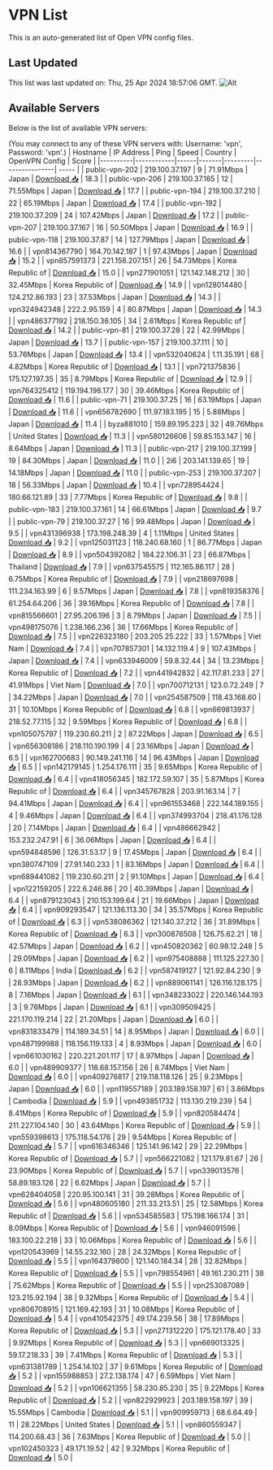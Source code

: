 # VPN List

This is an auto-generated list of Open VPN config files.

## Last Updated

This list was last updated on: Thu, 25 Apr 2024 18:57:06 GMT.
![Alt](https://repobeats.axiom.co/api/embed/186b98318ef1479477931607c1ad7d823f12451f.svg "Repobeats analytics image")

## Available Servers

Below is the list of available VPN servers:

(You may connect to any of these VPN servers with: Username: 'vpn', Password: 'vpn'.)
| Hostname | IP Address | Ping | Speed | Country | OpenVPN Config | Score |
|----------|------------|------|-------|---------|----------------| ----- |
| public-vpn-202 | 219.100.37.197 | 9 | 71.91Mbps | Japan | [Download 📥](./configs/server_0_JP.ovpn) | 18.3 |
| public-vpn-206 | 219.100.37.165 | 12 | 71.55Mbps | Japan | [Download 📥](./configs/server_1_JP.ovpn) | 17.7 |
| public-vpn-194 | 219.100.37.210 | 22 | 65.19Mbps | Japan | [Download 📥](./configs/server_2_JP.ovpn) | 17.4 |
| public-vpn-192 | 219.100.37.209 | 24 | 107.42Mbps | Japan | [Download 📥](./configs/server_3_JP.ovpn) | 17.2 |
| public-vpn-207 | 219.100.37.167 | 16 | 50.50Mbps | Japan | [Download 📥](./configs/server_4_JP.ovpn) | 16.9 |
| public-vpn-118 | 219.100.37.87 | 14 | 127.79Mbps | Japan | [Download 📥](./configs/server_5_JP.ovpn) | 16.6 |
| vpn814367790 | 164.70.142.187 | 1 | 97.43Mbps | Japan | [Download 📥](./configs/server_6_JP.ovpn) | 15.2 |
| vpn857591373 | 221.158.207.151 | 26 | 54.73Mbps | Korea Republic of | [Download 📥](./configs/server_7_KR.ovpn) | 15.0 |
| vpn271901051 | 121.142.148.212 | 30 | 32.45Mbps | Korea Republic of | [Download 📥](./configs/server_8_KR.ovpn) | 14.9 |
| vpn128014480 | 124.212.86.193 | 23 | 37.53Mbps | Japan | [Download 📥](./configs/server_9_JP.ovpn) | 14.3 |
| vpn324942348 | 222.2.95.159 | 4 | 80.87Mbps | Japan | [Download 📥](./configs/server_10_JP.ovpn) | 14.3 |
| vpn486377192 | 218.150.36.105 | 34 | 2.61Mbps | Korea Republic of | [Download 📥](./configs/server_11_KR.ovpn) | 14.2 |
| public-vpn-81 | 219.100.37.28 | 22 | 42.99Mbps | Japan | [Download 📥](./configs/server_12_JP.ovpn) | 13.7 |
| public-vpn-157 | 219.100.37.111 | 10 | 53.76Mbps | Japan | [Download 📥](./configs/server_13_JP.ovpn) | 13.4 |
| vpn532040624 | 1.11.35.191 | 68 | 4.82Mbps | Korea Republic of | [Download 📥](./configs/server_14_KR.ovpn) | 13.1 |
| vpn721375836 | 175.127.197.35 | 35 | 8.79Mbps | Korea Republic of | [Download 📥](./configs/server_15_KR.ovpn) | 12.9 |
| vpn764325412 | 119.194.198.177 | 30 | 39.46Mbps | Korea Republic of | [Download 📥](./configs/server_16_KR.ovpn) | 11.6 |
| public-vpn-71 | 219.100.37.25 | 16 | 63.19Mbps | Japan | [Download 📥](./configs/server_17_JP.ovpn) | 11.6 |
| vpn656782690 | 111.97.183.195 | 15 | 5.88Mbps | Japan | [Download 📥](./configs/server_18_JP.ovpn) | 11.4 |
| byza881010 | 159.89.195.223 | 32 | 49.76Mbps | United States | [Download 📥](./configs/server_19_US.ovpn) | 11.3 |
| vpn580126606 | 59.85.153.147 | 16 | 8.64Mbps | Japan | [Download 📥](./configs/server_20_JP.ovpn) | 11.3 |
| public-vpn-217 | 219.100.37.199 | 19 | 84.30Mbps | Japan | [Download 📥](./configs/server_21_JP.ovpn) | 11.0 |
| 2i6 | 203.141.139.65 | 19 | 14.18Mbps | Japan | [Download 📥](./configs/server_22_JP.ovpn) | 11.0 |
| public-vpn-253 | 219.100.37.207 | 18 | 56.33Mbps | Japan | [Download 📥](./configs/server_23_JP.ovpn) | 10.4 |
| vpn728954424 | 180.66.121.89 | 33 | 7.77Mbps | Korea Republic of | [Download 📥](./configs/server_24_KR.ovpn) | 9.8 |
| public-vpn-183 | 219.100.37.161 | 14 | 66.61Mbps | Japan | [Download 📥](./configs/server_25_JP.ovpn) | 9.7 |
| public-vpn-79 | 219.100.37.27 | 16 | 99.48Mbps | Japan | [Download 📥](./configs/server_26_JP.ovpn) | 9.5 |
| vpn431396938 | 173.198.248.39 | 4 | 1.11Mbps | United States | [Download 📥](./configs/server_27_US.ovpn) | 9.2 |
| vpn125031123 | 118.240.68.160 | 1 | 86.77Mbps | Japan | [Download 📥](./configs/server_28_JP.ovpn) | 8.9 |
| vpn504392082 | 184.22.106.31 | 23 | 66.87Mbps | Thailand | [Download 📥](./configs/server_29_TH.ovpn) | 7.9 |
| vpn637545575 | 112.165.86.117 | 28 | 6.75Mbps | Korea Republic of | [Download 📥](./configs/server_30_KR.ovpn) | 7.9 |
| vpn218697698 | 111.234.163.99 | 6 | 9.57Mbps | Japan | [Download 📥](./configs/server_31_JP.ovpn) | 7.8 |
| vpn819358376 | 61.254.64.206 | 36 | 39.16Mbps | Korea Republic of | [Download 📥](./configs/server_32_KR.ovpn) | 7.8 |
| vpn815566601 | 27.95.206.196 | 3 | 8.79Mbps | Japan | [Download 📥](./configs/server_33_JP.ovpn) | 7.5 |
| vpn498175076 | 1.238.166.236 | 36 | 17.66Mbps | Korea Republic of | [Download 📥](./configs/server_34_KR.ovpn) | 7.5 |
| vpn226323180 | 203.205.25.222 | 33 | 1.57Mbps | Viet Nam | [Download 📥](./configs/server_35_VN.ovpn) | 7.4 |
| vpn707857301 | 14.132.119.4 | 9 | 107.43Mbps | Japan | [Download 📥](./configs/server_36_JP.ovpn) | 7.4 |
| vpn633946009 | 59.8.32.44 | 34 | 13.23Mbps | Korea Republic of | [Download 📥](./configs/server_37_KR.ovpn) | 7.2 |
| vpn441942832 | 42.117.81.233 | 27 | 41.91Mbps | Viet Nam | [Download 📥](./configs/server_38_VN.ovpn) | 7.0 |
| vpn700712131 | 123.0.72.249 | 7 | 34.22Mbps | Japan | [Download 📥](./configs/server_39_JP.ovpn) | 7.0 |
| vpn254587509 | 118.43.168.60 | 31 | 10.10Mbps | Korea Republic of | [Download 📥](./configs/server_40_KR.ovpn) | 6.8 |
| vpn669813937 | 218.52.77.115 | 32 | 9.59Mbps | Korea Republic of | [Download 📥](./configs/server_41_KR.ovpn) | 6.8 |
| vpn105075797 | 119.230.60.211 | 2 | 87.22Mbps | Japan | [Download 📥](./configs/server_42_JP.ovpn) | 6.5 |
| vpn656308186 | 218.110.190.199 | 4 | 23.16Mbps | Japan | [Download 📥](./configs/server_43_JP.ovpn) | 6.5 |
| vpn162700683 | 90.149.241.116 | 14 | 96.43Mbps | Japan | [Download 📥](./configs/server_44_JP.ovpn) | 6.5 |
| vpn142179145 | 1.254.176.111 | 35 | 9.65Mbps | Korea Republic of | [Download 📥](./configs/server_45_KR.ovpn) | 6.4 |
| vpn418056345 | 182.172.59.107 | 35 | 5.87Mbps | Korea Republic of | [Download 📥](./configs/server_46_KR.ovpn) | 6.4 |
| vpn345767828 | 203.91.163.14 | 7 | 94.41Mbps | Japan | [Download 📥](./configs/server_47_JP.ovpn) | 6.4 |
| vpn961553468 | 222.144.189.155 | 4 | 9.46Mbps | Japan | [Download 📥](./configs/server_48_JP.ovpn) | 6.4 |
| vpn374993704 | 218.41.176.128 | 20 | 7.14Mbps | Japan | [Download 📥](./configs/server_49_JP.ovpn) | 6.4 |
| vpn486662942 | 153.232.247.91 | 6 | 36.06Mbps | Japan | [Download 📥](./configs/server_50_JP.ovpn) | 6.4 |
| vpn594848596 | 126.31.53.17 | 9 | 17.45Mbps | Japan | [Download 📥](./configs/server_51_JP.ovpn) | 6.4 |
| vpn380747109 | 27.91.140.233 | 1 | 83.16Mbps | Japan | [Download 📥](./configs/server_52_JP.ovpn) | 6.4 |
| vpn689441082 | 119.230.60.211 | 2 | 91.10Mbps | Japan | [Download 📥](./configs/server_53_JP.ovpn) | 6.4 |
| vpn122159205 | 222.6.246.86 | 20 | 40.39Mbps | Japan | [Download 📥](./configs/server_54_JP.ovpn) | 6.4 |
| vpn879123043 | 210.153.199.64 | 21 | 19.66Mbps | Japan | [Download 📥](./configs/server_55_JP.ovpn) | 6.4 |
| vpn909293547 | 121.136.113.30 | 34 | 35.57Mbps | Korea Republic of | [Download 📥](./configs/server_56_KR.ovpn) | 6.3 |
| vpn538086362 | 121.140.37.212 | 36 | 31.89Mbps | Korea Republic of | [Download 📥](./configs/server_57_KR.ovpn) | 6.3 |
| vpn300876508 | 126.75.62.21 | 18 | 42.57Mbps | Japan | [Download 📥](./configs/server_58_JP.ovpn) | 6.2 |
| vpn450820362 | 60.98.12.248 | 5 | 29.09Mbps | Japan | [Download 📥](./configs/server_59_JP.ovpn) | 6.2 |
| vpn975408888 | 111.125.227.30 | 6 | 8.11Mbps | India | [Download 📥](./configs/server_60_IN.ovpn) | 6.2 |
| vpn587419127 | 121.92.84.230 | 9 | 28.93Mbps | Japan | [Download 📥](./configs/server_61_JP.ovpn) | 6.2 |
| vpn889061141 | 126.116.128.175 | 8 | 7.16Mbps | Japan | [Download 📥](./configs/server_62_JP.ovpn) | 6.1 |
| vpn348233022 | 220.146.144.193 | 3 | 9.76Mbps | Japan | [Download 📥](./configs/server_63_JP.ovpn) | 6.1 |
| vpn309509425 | 221.170.119.214 | 22 | 21.20Mbps | Japan | [Download 📥](./configs/server_64_JP.ovpn) | 6.0 |
| vpn831833479 | 114.189.34.51 | 14 | 8.95Mbps | Japan | [Download 📥](./configs/server_65_JP.ovpn) | 6.0 |
| vpn487199988 | 118.156.119.133 | 4 | 8.93Mbps | Japan | [Download 📥](./configs/server_66_JP.ovpn) | 6.0 |
| vpn661030162 | 220.221.201.117 | 17 | 8.97Mbps | Japan | [Download 📥](./configs/server_67_JP.ovpn) | 6.0 |
| vpn489909377 | 118.68.157.156 | 26 | 8.74Mbps | Viet Nam | [Download 📥](./configs/server_68_VN.ovpn) | 6.0 |
| vpn409276817 | 219.118.118.126 | 25 | 9.23Mbps | Japan | [Download 📥](./configs/server_69_JP.ovpn) | 6.0 |
| vpn119557189 | 203.189.158.197 | 61 | 3.86Mbps | Cambodia | [Download 📥](./configs/server_70_KH.ovpn) | 5.9 |
| vpn493851732 | 113.130.219.239 | 54 | 8.41Mbps | Korea Republic of | [Download 📥](./configs/server_71_KR.ovpn) | 5.9 |
| vpn820584474 | 211.227.104.140 | 30 | 43.64Mbps | Korea Republic of | [Download 📥](./configs/server_72_KR.ovpn) | 5.9 |
| vpn559398613 | 175.118.54.176 | 29 | 9.54Mbps | Korea Republic of | [Download 📥](./configs/server_73_KR.ovpn) | 5.7 |
| vpn616346346 | 125.141.96.142 | 29 | 22.29Mbps | Korea Republic of | [Download 📥](./configs/server_74_KR.ovpn) | 5.7 |
| vpn566221082 | 121.179.81.67 | 26 | 23.90Mbps | Korea Republic of | [Download 📥](./configs/server_75_KR.ovpn) | 5.7 |
| vpn339013576 | 58.89.183.126 | 22 | 6.62Mbps | Japan | [Download 📥](./configs/server_76_JP.ovpn) | 5.7 |
| vpn628404058 | 220.95.100.141 | 31 | 39.28Mbps | Korea Republic of | [Download 📥](./configs/server_77_KR.ovpn) | 5.6 |
| vpn480605180 | 211.33.213.51 | 25 | 12.58Mbps | Korea Republic of | [Download 📥](./configs/server_78_KR.ovpn) | 5.6 |
| vpn534585583 | 175.198.166.174 | 31 | 8.09Mbps | Korea Republic of | [Download 📥](./configs/server_79_KR.ovpn) | 5.6 |
| vpn946091596 | 183.100.22.218 | 33 | 10.06Mbps | Korea Republic of | [Download 📥](./configs/server_80_KR.ovpn) | 5.6 |
| vpn120543969 | 14.55.232.160 | 28 | 24.32Mbps | Korea Republic of | [Download 📥](./configs/server_81_KR.ovpn) | 5.5 |
| vpn164379800 | 121.140.184.34 | 28 | 32.82Mbps | Korea Republic of | [Download 📥](./configs/server_82_KR.ovpn) | 5.5 |
| vpn798554961 | 49.161.230.211 | 38 | 75.62Mbps | Korea Republic of | [Download 📥](./configs/server_83_KR.ovpn) | 5.5 |
| vpn253087089 | 123.215.92.194 | 38 | 9.32Mbps | Korea Republic of | [Download 📥](./configs/server_84_KR.ovpn) | 5.4 |
| vpn806708915 | 121.169.42.193 | 31 | 10.08Mbps | Korea Republic of | [Download 📥](./configs/server_85_KR.ovpn) | 5.4 |
| vpn410542375 | 49.174.239.56 | 38 | 17.89Mbps | Korea Republic of | [Download 📥](./configs/server_86_KR.ovpn) | 5.3 |
| vpn271312220 | 175.121.178.40 | 33 | 9.92Mbps | Korea Republic of | [Download 📥](./configs/server_87_KR.ovpn) | 5.3 |
| vpn669013325 | 59.17.218.33 | 39 | 7.41Mbps | Korea Republic of | [Download 📥](./configs/server_88_KR.ovpn) | 5.3 |
| vpn631381789 | 1.254.14.102 | 37 | 9.61Mbps | Korea Republic of | [Download 📥](./configs/server_89_KR.ovpn) | 5.2 |
| vpn155988853 | 27.2.138.174 | 47 | 6.59Mbps | Viet Nam | [Download 📥](./configs/server_90_VN.ovpn) | 5.2 |
| vpn106621355 | 58.230.85.230 | 35 | 9.22Mbps | Korea Republic of | [Download 📥](./configs/server_91_KR.ovpn) | 5.2 |
| vpn822929923 | 203.189.158.197 | 39 | 15.55Mbps | Cambodia | [Download 📥](./configs/server_92_KH.ovpn) | 5.1 |
| vpn909959713 | 68.6.64.49 | 11 | 28.22Mbps | United States | [Download 📥](./configs/server_93_US.ovpn) | 5.1 |
| vpn860559347 | 114.200.68.43 | 36 | 7.63Mbps | Korea Republic of | [Download 📥](./configs/server_94_KR.ovpn) | 5.0 |
| vpn102450323 | 49.171.19.52 | 42 | 9.32Mbps | Korea Republic of | [Download 📥](./configs/server_95_KR.ovpn) | 5.0 |
